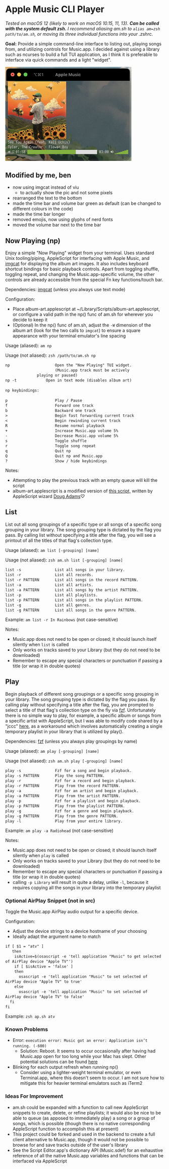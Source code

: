 # Apple Music CLI Player

*Tested on macOS 12 (likely to work on macOS 10.15, 11, 13). **Can be called with the system default zsh.** I recommend aliasing am.sh to `alias am=zsh path/to/am.sh`, or moving its three individual functions into your .zshrc.*

**Goal:** Provide a simple command-line interface to listing out, playing songs from, and utilizing controls for Music.app.  I decided against using a library such as ncurses to build a full TUI application, as I think it is preferable to interface via quick commands and a light "widget".

<img src="np.png" width="400"/>

## Modified by me, ben

- now using imgcat instead of viu
  - to actually show the pic and not some pixels
- rearranged the text to the bottom
- made the time bar and volume bar green as default (can be changed to different colours in the code)
- made the time bar longer
- removed emojis, now using glyphs of nerd fonts
- moved the volume bar next to the time bar

## Now Playing (np)

Enjoy a simple "Now Playing" widget from your terminal.  Uses standard Unix tooling/piping, AppleScript for interfacing with Apple Music, and [imgcat](https://iterm2.com/documentation-images.html) for displaying the album art images.  It also includes keyboard shortcut bindings for basic playback controls.  Apart from toggling shuffle, toggling repeat, and changing the Music.app-specific volume, the other controls are already accessible from the special Fn key functions/touch bar.  

Dependencies: [imgcat](https://iterm2.com/documentation-images.html) (unless you always use text mode)

Configuration: 

* Place album-art.applescript at ~/Library/Scripts/album-art.applescript, or configure a valid path in the np() func of am.sh for wherever you decide to keep it
* (Optional) In the np() func of am.sh, adjust the `-W` dimension of the album art (look for the two calls to `imgcat`) to ensure a square appearance with your terminal emulator's line spacing

Usage (aliased): `am np`

Usage (not aliased): `zsh /path/to/am.sh np`
```
np                    Open the "Now Playing" TUI widget.
                      (Music.app track must be actively
		      playing or paused)
np -t		      Open in text mode (disables album art)

np keybindings:

p                     Play / Pause
f                     Forward one track
b                     Backward one track
>                     Begin fast forwarding current track
<                     Begin rewinding current track
R                     Resume normal playback
+                     Increase Music.app volume 5%
-                     Decrease Music.app volume 5%
s                     Toggle shuffle
r                     Toggle song repeat
q                     Quit np
Q                     Quit np and Music.app
?                     Show / hide keybindings
```

Notes: 
* Attempting to play the previous track with an empty queue will kill the script
* album-art.applescript is a modified version of [this script,](https://dougscripts.com/itunes/2014/10/save-current-tracks-artwork/) written by AppleScript wizard [Doug Adams](https://dougscripts.com/itunes/faq_cont.php)♡

## List

List out all song groupings of a specific type or all songs of a specific song grouping in your library.  The song grouping type is dictated by the flag you pass. By calling list without specifying a title after the flag, you will see a printout of all the titles of that flag's collection type. 

Usage (aliased): `am list [-grouping] [name]`

Usage (not aliased): `zsh am.sh list [-grouping] [name]`
```
list -s               List all songs in your library.
list -r               List all records.
list -r PATTERN       List all songs in the record PATTERN.
list -a               List all artists.
list -a PATTERN       List all songs by the artist PATTERN.
list -p               List all playlists.
list -p PATTERN       List all songs in the playlist PATTERN.
list -g               List all genres.
list -g PATTERN       List all songs in the genre PATTERN.
```
Example: `am list -r In Rainbows` (not case-sensitive)

Notes: 
* Music.app does not need to be open or closed; it should launch itself silently when `list` is called
* Only works on tracks saved to your Library (but they do not need to be downloaded)
* Remember to escape any special characters or punctuation if passing a title (or wrap it in double quotes)

## Play

Begin playback of different song groupings or a specific song grouping in your library. The song grouping type is dictated by the flag you pass.  By calling play without specifying a title after the flag, you are prompted to select a title of that flag's collection type on the fly via [fzf](https://github.com/junegunn/fzf). Unfortunately there is no simple way to play, for example, a specific album or songs from a specific artist with AppleScript, but I was able to modify code shared by a "jccc" [here](https://discussions.apple.com/thread/1053355), as a workaround which involves automatically creating a single temporary playlist in your library that is utilized by play().

Dependencies: [fzf](https://github.com/junegunn/fzf) (unless you always play groupings by name)

Usage (aliased): `am play [-grouping] [name]`

Usage (not aliased): `zsh am.sh play [-grouping] [name]`
```
play -s               Fzf for a song and begin playback.
play -s PATTERN       Play the song PATTERN.
play -r               Fzf for a record and begin playback.
play -r PATTERN       Play from the record PATTERN.
play -a               Fzf for an artist and begin playback.
play -a PATTERN       Play from the artist PATTERN.
play -p               Fzf for a playlist and begin playback.
play -p PATTERN       Play from the playlist PATTERN.
play -g               Fzf for a genre and begin playback.
play -g PATTERN       Play from the genre PATTERN.
play -l               Play from your entire library.
```
Example: `am play -a Radiohead` (not case-sensitive)

Notes: 
* Music.app does not need to be open or closed; it should launch itself silently when `play` is called
* Only works on tracks saved to your Library (but they do not need to be downloaded)
* Remember to escape any special characters or punctuation if passing a title (or wrap it in double quotes)
* calling `-p Library` will result in quite a delay, unlike `-l`, because it requires copying all the songs in your library into the temporary playlist

### Optional AirPlay Snippet (not in src)

Toggle the Music.app AirPlay audio output for a specific device. 

Configuration: 
* Adjust the device strings to a device hostname of your choosing
* Ideally adapt the argument name to match

```
if [ $1 = "atv" ]
   then
    isActive=$(osascript -e 'tell application "Music" to get selected of AirPlay device "Apple TV"')
    if [ $isActive = 'false' ]
    then
      osascript -e 'tell application "Music" to set selected of AirPlay device "Apple TV" to true'
    else
      osascript -e 'tell application "Music" to set selected of AirPlay device "Apple TV" to false'
  fi
fi
```
Example: `zsh ap.sh atv`

### Known Problems

- Error: `execution error: Music got an error: Application isn’t running. (-600)`
  - Solution: Reboot. It seems to occur occasionally after having had Music.app open for too long while your Mac has slept. Other potential solutions can be found [here](https://stackoverflow.com/questions/19957268/applescript-fails-with-error-600-when-launched-over-ssh-on-mavericks)
- Blinking for each output refresh when running np()
  - Consider using a lighter-weight terminal emulator, or even Terminal.app, where this doesn't seem to occur. I am not sure how to mitigate this for heavier terminal emulators such as iTerm2

### Ideas For Improvement

* am.sh could be expanded with a function to call new AppleScript snippets to create, delete, or refine playlists; it would also be nice to be able to queue (as apposed to immediately play) a song or a group of songs, which is possible (though there is no native corresponding AppleScript function to accomplish this at present)
* This project could be forked and used in the backend to create a full client alternative to Music.app, though it would not be possible to browse for and save tracks outside of the user's library
* See the Script Editor.app's dictionary API (Music.sdef) for an exhaustive reference of all the native Music.app variables and functions that can be interfaced via AppleScript

